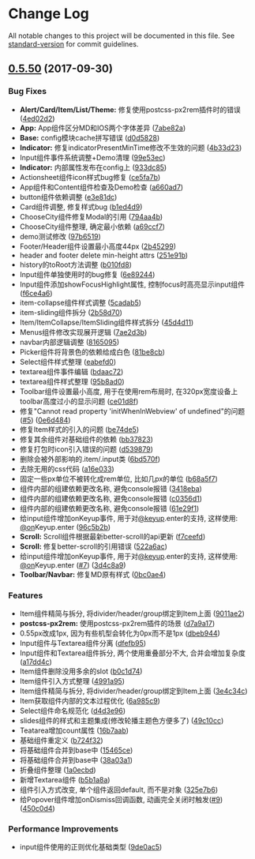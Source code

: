 # Change Log

All notable changes to this project will be documented in this file. See [standard-version](https://github.com/conventional-changelog/standard-version) for commit guidelines.

<a name="0.5.50"></a>
## [0.5.50](https://github.com/DTFE/vimo/compare/0.5.33...0.5.50) (2017-09-30)


### Bug Fixes

* **Alert/Card/Item/List/Theme:** 修复使用postcss-px2rem插件时的错误 ([4ed02d2](https://github.com/DTFE/vimo/commit/4ed02d2))
* **App:** App组件区分MD和IOS两个字体差异 ([7abe82a](https://github.com/DTFE/vimo/commit/7abe82a))
* **Base:** config模块cache拼写错误 ([d0d5828](https://github.com/DTFE/vimo/commit/d0d5828))
* **Indicator:** 修复indicatorPresentMinTime修改不生效的问题 ([4b33d23](https://github.com/DTFE/vimo/commit/4b33d23))
* Input组件事件系统调整+Demo清理 ([99e53ec](https://github.com/DTFE/vimo/commit/99e53ec))
* **Indicator:** 内部属性发布在config上 ([933dc85](https://github.com/DTFE/vimo/commit/933dc85))
* Actionsheet组件icon样式bug修复 ([ce5fa7b](https://github.com/DTFE/vimo/commit/ce5fa7b))
* App组件和Content组件检查及Demo检查 ([a660ad7](https://github.com/DTFE/vimo/commit/a660ad7))
* button组件依赖调整 ([e3e81dc](https://github.com/DTFE/vimo/commit/e3e81dc))
* Card组件调整, 修复样式bug ([b1ed4d9](https://github.com/DTFE/vimo/commit/b1ed4d9))
* ChooseCity组件修复Modal的引用 ([794aa4b](https://github.com/DTFE/vimo/commit/794aa4b))
* ChooseCity组件整理, 确定最小依赖 ([a69ccf7](https://github.com/DTFE/vimo/commit/a69ccf7))
* demo测试修改 ([97b6519](https://github.com/DTFE/vimo/commit/97b6519))
* Footer/Header组件设置最小高度44px ([2b45299](https://github.com/DTFE/vimo/commit/2b45299))
* header and footer delete min-height attrs ([251e91b](https://github.com/DTFE/vimo/commit/251e91b))
* history的toRoot方法调整 ([b010fd8](https://github.com/DTFE/vimo/commit/b010fd8))
* Input组件单独使用时的bug修复 ([6e89244](https://github.com/DTFE/vimo/commit/6e89244))
* Input组件添加showFocusHighlight属性, 控制focus时高亮显示input组件 ([f6ce4a6](https://github.com/DTFE/vimo/commit/f6ce4a6))
* item-collapse组件样式调整 ([5cadab5](https://github.com/DTFE/vimo/commit/5cadab5))
* item-sliding组件拆分 ([2b58d70](https://github.com/DTFE/vimo/commit/2b58d70))
* Item/ItemCollapse/ItemSliding组件样式拆分 ([45d4d11](https://github.com/DTFE/vimo/commit/45d4d11))
* Menus组件修改实现展开逻辑 ([7ae2d3b](https://github.com/DTFE/vimo/commit/7ae2d3b))
* navbar内部逻辑调整 ([8165095](https://github.com/DTFE/vimo/commit/8165095))
* Picker组件将背景色的依赖给成白色 ([81be8cb](https://github.com/DTFE/vimo/commit/81be8cb))
* Select组件样式整理 ([eabefd0](https://github.com/DTFE/vimo/commit/eabefd0))
* textarea组件事件编辑 ([bdaac72](https://github.com/DTFE/vimo/commit/bdaac72))
* textarea组件样式整理 ([95b8ad0](https://github.com/DTFE/vimo/commit/95b8ad0))
* Toolbar组件设置最小高度, 用于在使用rem布局时, 在320px宽度设备上toolbar高度过小的显示问题 ([ce01d8f](https://github.com/DTFE/vimo/commit/ce01d8f))
* 修复"Cannot read property 'initWhenInWebview' of undefined"的问题([#5](https://github.com/DTFE/vimo/issues/5)) ([0e6d484](https://github.com/DTFE/vimo/commit/0e6d484))
* 修复Item样式的引入的问题 ([be74de5](https://github.com/DTFE/vimo/commit/be74de5))
* 修复其余组件对基础组件的依赖 ([bb37823](https://github.com/DTFE/vimo/commit/bb37823))
* 修复打包时icon引入错误的问题 ([d539879](https://github.com/DTFE/vimo/commit/d539879))
* 删除会被外部影响的.item/.input类 ([6bd570f](https://github.com/DTFE/vimo/commit/6bd570f))
* 去除无用的css代码 ([a16e033](https://github.com/DTFE/vimo/commit/a16e033))
* 固定一些px单位不被转化成rem单位, 比如几px的单位 ([b68a5f7](https://github.com/DTFE/vimo/commit/b68a5f7))
* 组件内部的组建依赖更改名称, 避免console报错 ([3418eba](https://github.com/DTFE/vimo/commit/3418eba))
* 组件内部的组建依赖更改名称, 避免console报错 ([c0356d1](https://github.com/DTFE/vimo/commit/c0356d1))
* 组件内部的组建依赖更改名称, 避免console报错 ([61e29f1](https://github.com/DTFE/vimo/commit/61e29f1))
* 给input组件增加onKeyup事件, 用于对[@keyup](https://github.com/keyup).enter的支持, 这样使用: [@on](https://github.com/on)Keyup.enter ([96c5b2b](https://github.com/DTFE/vimo/commit/96c5b2b))
* **Scroll:** Scroll组件根据最新better-scroll的api更新 ([f7ceefd](https://github.com/DTFE/vimo/commit/f7ceefd))
* **Scroll:** 修复better-scroll的引用错误 ([522a6ac](https://github.com/DTFE/vimo/commit/522a6ac))
* 给input组件增加onKeyup事件, 用于对[@keyup](https://github.com/keyup).enter的支持, 这样使用: [@on](https://github.com/on)Keyup.enter ([#7](https://github.com/DTFE/vimo/issues/7)) ([3d4c8a9](https://github.com/DTFE/vimo/commit/3d4c8a9))
* **Toolbar/Navbar:** 修复MD原有样式 ([0bc0ae4](https://github.com/DTFE/vimo/commit/0bc0ae4))


### Features

* Item组件精简与拆分, 将divider/header/group绑定到Item上面 ([9011ae2](https://github.com/DTFE/vimo/commit/9011ae2))
* **postcss-px2rem:** 使用postcss-px2rem插件的场景 ([d7a9a17](https://github.com/DTFE/vimo/commit/d7a9a17))
* 0.55px改成1px, 因为有些机型会转化为0px而不是1px ([dbeb944](https://github.com/DTFE/vimo/commit/dbeb944))
* Input组件与Textarea组件分离 ([dfefb95](https://github.com/DTFE/vimo/commit/dfefb95))
* Input组件和Textarea组件拆分, 两个使用重叠部分不大, 合并会增加复杂度 ([a17dd4c](https://github.com/DTFE/vimo/commit/a17dd4c))
* Item组件删除没用多余的slot ([b0c1d74](https://github.com/DTFE/vimo/commit/b0c1d74))
* Item组件引入方式整理 ([4991a95](https://github.com/DTFE/vimo/commit/4991a95))
* Item组件精简与拆分, 将divider/header/group绑定到Item上面 ([3e4c34c](https://github.com/DTFE/vimo/commit/3e4c34c))
* Item获取组件内部的文本过程优化 ([6a985c9](https://github.com/DTFE/vimo/commit/6a985c9))
* Select组件命名规范化 ([d4d3e96](https://github.com/DTFE/vimo/commit/d4d3e96))
* slides组件的样式和主题集成(修改轮播主题色方便多了) ([49c10cc](https://github.com/DTFE/vimo/commit/49c10cc))
* Teatarea增加count属性 ([16b7aab](https://github.com/DTFE/vimo/commit/16b7aab))
* 基础组件重定义 ([b724f32](https://github.com/DTFE/vimo/commit/b724f32))
* 将基础组件合并到base中 ([15465ce](https://github.com/DTFE/vimo/commit/15465ce))
* 将基础组件合并到base中 ([38a03a1](https://github.com/DTFE/vimo/commit/38a03a1))
* 折叠组件整理 ([1a0ecbd](https://github.com/DTFE/vimo/commit/1a0ecbd))
* 新增Textarea组件 ([b5b1a8a](https://github.com/DTFE/vimo/commit/b5b1a8a))
* 组件引入方式改变, 单个组件返回default, 而不是对象 ([325e7b6](https://github.com/DTFE/vimo/commit/325e7b6))
* 给Popover组件增加onDismiss回调函数, 动画完全关闭时触发([#9](https://github.com/DTFE/vimo/issues/9)) ([450c0d4](https://github.com/DTFE/vimo/commit/450c0d4))


### Performance Improvements

* input组件使用的正则优化基础类型 ([9de0ac5](https://github.com/DTFE/vimo/commit/9de0ac5))
